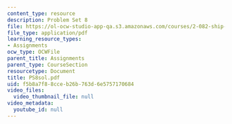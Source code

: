 ```yaml
---
content_type: resource
description: Problem Set 8
file: https://ol-ocw-studio-app-qa.s3.amazonaws.com/courses/2-082-ship-structural-analysis-design-13-122-spring-2003/f5b8a7f88cceb26b763d6e5757170684_PS8sol.pdf
file_type: application/pdf
learning_resource_types:
- Assignments
ocw_type: OCWFile
parent_title: Assignments
parent_type: CourseSection
resourcetype: Document
title: PS8sol.pdf
uid: f5b8a7f8-8cce-b26b-763d-6e5757170684
video_files:
  video_thumbnail_file: null
video_metadata:
  youtube_id: null
---
```

